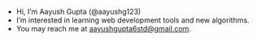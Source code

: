 -  Hi, I’m Aayush Gupta (@aayushg123)
-  I’m interested in learning web development tools and new algorithms.
-  You may reach me at aayushgupta6std@gmail.com.

<!---
aayushg123/aayushg123 is a ✨ special ✨ repository because its `README.md` (this file) appears on your GitHub profile.
You can click the Preview link to take a look at your changes.
--->
